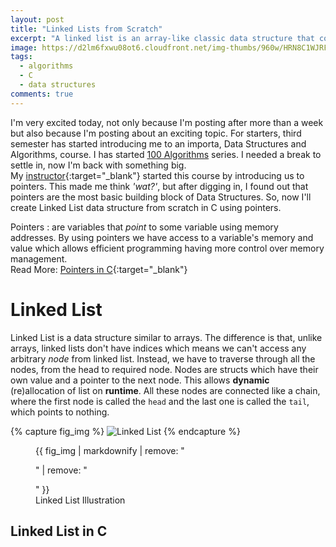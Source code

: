 ```yaml
---
layout: post
title: "Linked Lists from Scratch"
excerpt: "A linked list is an array-like classic data structure that connects nodes to the nodes after them, like a chain."
image: https://d2lm6fxwu08ot6.cloudfront.net/img-thumbs/960w/HRN8C1WJRF.jpg
tags: 
  - algorithms
  - C
  - data structures
comments: true
---
```

I'm very excited today, not only because I'm posting after more than a week but also because I'm posting about an exciting topic. For starters, third semester has started introducing me to an importa, Data Structures and Algorithms, course. I has started [100 Algorithms](/100-algorithms/) series. I needed a break to settle in, now I'm back with something big. <br />
My [instructor](http://seecs.nust.edu.pk/faculty/shafait.html){:target="_blank"} started this course by introducing us to pointers. This made me think _'wat?'_, but after digging in, I found out that pointers are the most basic building block of Data Structures. So, now I'll create Linked List data structure from scratch in C using pointers.

Pointers
: are variables that _point_ to some variable using memory addresses. By using pointers we have access to a variable's memory and value which allows efficient programming having more control over memory management. <br /> Read More: [Pointers in C](http://www.cprogramming.com/tutorial/c/lesson6.html){:target="_blank"}

# Linked List
Linked List is a data structure similar to arrays. The difference is that, unlike arrays, linked lists don't have indices which means we can't access any arbitrary _node_ from linked list. Instead, we have to traverse through all the nodes, from the head to required node. Nodes are structs which have their own value and a pointer to the next node. This allows **dynamic** (re)allocation of list on **runtime**. All these nodes are connected like a chain, where the first node is called the `head` and the last one is called the `tail`, which points to nothing.

{% capture fig_img %}
![Linked List](https://68.media.tumblr.com/504c58dcff78718975ef92b2c3676988/tumblr_onw2uloGEg1w0dccho1_1280.gif)
{% endcapture %}
<figure>
  {{ fig_img | markdownify | remove: "<p>" | remove: "</p>" }}
  <figcaption>Linked List Illustration</figcaption>
</figure>

## Linked List in C